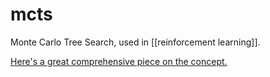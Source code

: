 # mcts


Monte Carlo Tree Search, used in [[reinforcement learning]].

[Here's a great comprehensive piece on the concept.](https://www.informs-sim.org/wsc18papers/includes/files/021.pdf)